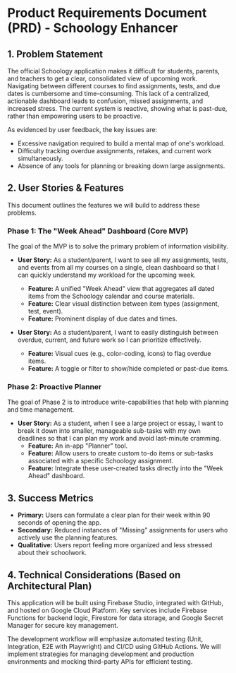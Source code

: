# Product Requirements Document (PRD) - Schoology Enhancer

## 1. Problem Statement

The official Schoology application makes it difficult for students, parents, and teachers to get a clear, consolidated view of upcoming work. Navigating between different courses to find assignments, tests, and due dates is cumbersome and time-consuming. This lack of a centralized, actionable dashboard leads to confusion, missed assignments, and increased stress. The current system is reactive, showing what is past-due, rather than empowering users to be proactive.

As evidenced by user feedback, the key issues are:
*   Excessive navigation required to build a mental map of one's workload.
*   Difficulty tracking overdue assignments, retakes, and current work simultaneously.
*   Absence of any tools for planning or breaking down large assignments.

## 2. User Stories & Features

This document outlines the features we will build to address these problems.

### Phase 1: The "Week Ahead" Dashboard (Core MVP)

The goal of the MVP is to solve the primary problem of information visibility.

*   **User Story:** As a student/parent, I want to see all my assignments, tests, and events from all my courses on a single, clean dashboard so that I can quickly understand my workload for the upcoming week.
    *   **Feature:** A unified "Week Ahead" view that aggregates all dated items from the Schoology calendar and course materials.
    *   **Feature:** Clear visual distinction between item types (assignment, test, event).
    *   **Feature:** Prominent display of due dates and times.

*   **User Story:** As a student/parent, I want to easily distinguish between overdue, current, and future work so I can prioritize effectively.
    *   **Feature:** Visual cues (e.g., color-coding, icons) to flag overdue items.
    *   **Feature:** A toggle or filter to show/hide completed or past-due items.

### Phase 2: Proactive Planner

The goal of Phase 2 is to introduce write-capabilities that help with planning and time management.

*   **User Story:** As a student, when I see a large project or essay, I want to break it down into smaller, manageable sub-tasks with my own deadlines so that I can plan my work and avoid last-minute cramming.
    *   **Feature:** An in-app "Planner" tool.
    *   **Feature:** Allow users to create custom to-do items or sub-tasks associated with a specific Schoology assignment.
    *   **Feature:** Integrate these user-created tasks directly into the "Week Ahead" dashboard.

## 3. Success Metrics

*   **Primary:** Users can formulate a clear plan for their week within 90 seconds of opening the app.
*   **Secondary:** Reduced instances of "Missing" assignments for users who actively use the planning features.
*   **Qualitative:** Users report feeling more organized and less stressed about their schoolwork.

## 4. Technical Considerations (Based on Architectural Plan)

This application will be built using Firebase Studio, integrated with GitHub, and hosted on Google Cloud Platform. Key services include Firebase Functions for backend logic, Firestore for data storage, and Google Secret Manager for secure key management.

The development workflow will emphasize automated testing (Unit, Integration, E2E with Playwright) and CI/CD using GitHub Actions. We will implement strategies for managing development and production environments and mocking third-party APIs for efficient testing.